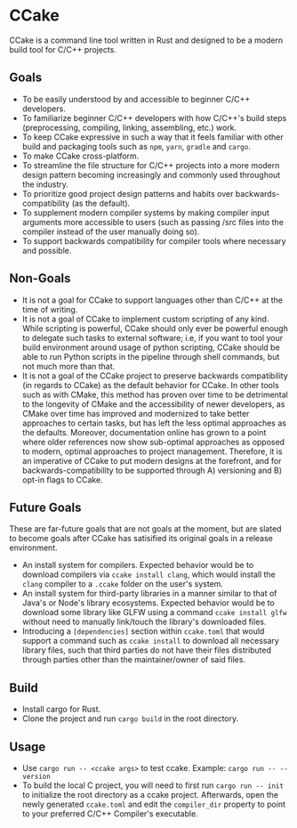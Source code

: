 # CCake

CCake is a command line tool written in Rust and designed to be a modern build tool for C/C++ projects.

## Goals

- To be easily understood by and accessible to beginner C/C++ developers.
- To familiarize beginner C/C++ developers with how C/C++'s build steps (preprocessing, compiling, linking, assembling, etc.) work.
- To keep CCake expressive in such a way that it feels familiar with other build and packaging tools such as `npm`, `yarn`, `gradle` and `cargo`.
- To make CCake cross-platform.
- To streamline the file structure for C/C++ projects into a more modern design pattern becoming increasingly and commonly used throughout the industry.
- To prioritize good project design patterns and habits over backwards-compatibility (as the default).
- To supplement modern compiler systems by making compiler input arguments more accessible to users (such as passing /src files into the compiler instead of the user manually doing so).
- To support backwards compatibility for compiler tools where necessary and possible.

## Non-Goals

- It is not a goal for CCake to support languages other than C/C++ at the time of writing.
- It is not a goal of CCake to implement custom scripting of any kind. While scripting is powerful, CCake should only ever be powerful enough to delegate such tasks to external software; i.e, if you want to tool your build environment around usage of python scripting, CCake should be able to run Python scripts in the pipeline through shell commands, but not much more than that.
- It is not a goal of the CCake project to preserve backwards compatibility (in regards to CCake) as the default behavior for CCake. In other tools such as with CMake, this method has proven over time to be detrimental to the longevity of CMake and the accessibility of newer developers, as CMake over time has improved and modernized to take better approaches to certain tasks, but has left the less optimal approaches as the defaults. Moreover, documentation online has grown to a point where older references now show sub-optimal approaches as opposed to modern, optimal approaches to project management. Therefore, it is an imperative of CCake to put modern designs at the forefront, and for backwards-compatibility to be supported through A) versioning and B) opt-in flags to CCake.

## Future Goals

These are far-future goals that are not goals at the moment, but are slated to become goals after CCake has satisified its original goals in a release environment.

- An install system for compilers. Expected behavior would be to download compilers via `ccake install clang`, which would install the `clang` compiler to a `.ccake` folder on the user's system.
- An install system for third-party libraries in a manner similar to that of Java's or Node's library ecosystems. Expected behavior would be to download some library like GLFW using a command `ccake install glfw` without need to manually link/touch the library's downloaded files.
- Introducing a `[dependencies]` section within `ccake.toml` that would support a command such as `ccake install` to download all necessary library files, such that third parties do not have their files distributed through parties other than the maintainer/owner of said files.

## Build

- Install cargo for Rust.
- Clone the project and run `cargo build` in the root directory.

## Usage

- Use `cargo run -- <ccake args>` to test ccake. Example: `cargo run -- --version`
- To build the local C project, you will need to first run `cargo run -- init` to initialize the root directory as a ccake project. Afterwards, open the newly generated `ccake.toml` and edit the `compiler_dir` property to point to your preferred C/C++ Compiler's executable.
